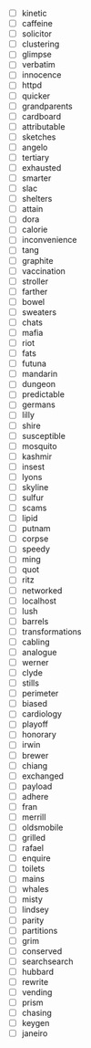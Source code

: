 - [ ] kinetic
- [ ] caffeine
- [ ] solicitor
- [ ] clustering
- [ ] glimpse
- [ ] verbatim
- [ ] innocence
- [ ] httpd
- [ ] quicker
- [ ] grandparents
- [ ] cardboard
- [ ] attributable
- [ ] sketches
- [ ] angelo
- [ ] tertiary
- [ ] exhausted
- [ ] smarter
- [ ] slac
- [ ] shelters
- [ ] attain
- [ ] dora
- [ ] calorie
- [ ] inconvenience
- [ ] tang
- [ ] graphite
- [ ] vaccination
- [ ] stroller
- [ ] farther
- [ ] bowel
- [ ] sweaters
- [ ] chats
- [ ] mafia
- [ ] riot
- [ ] fats
- [ ] futuna
- [ ] mandarin
- [ ] dungeon
- [ ] predictable
- [ ] germans
- [ ] lilly
- [ ] shire
- [ ] susceptible
- [ ] mosquito
- [ ] kashmir
- [ ] insest
- [ ] lyons
- [ ] skyline
- [ ] sulfur
- [ ] scams
- [ ] lipid
- [ ] putnam
- [ ] corpse
- [ ] speedy
- [ ] ming
- [ ] quot
- [ ] ritz
- [ ] networked
- [ ] localhost
- [ ] lush
- [ ] barrels
- [ ] transformations
- [ ] cabling
- [ ] analogue
- [ ] werner
- [ ] clyde
- [ ] stills
- [ ] perimeter
- [ ] biased
- [ ] cardiology
- [ ] playoff
- [ ] honorary
- [ ] irwin
- [ ] brewer
- [ ] chiang
- [ ] exchanged
- [ ] payload
- [ ] adhere
- [ ] fran
- [ ] merrill
- [ ] oldsmobile
- [ ] grilled
- [ ] rafael
- [ ] enquire
- [ ] toilets
- [ ] mains
- [ ] whales
- [ ] misty
- [ ] lindsey
- [ ] parity
- [ ] partitions
- [ ] grim
- [ ] conserved
- [ ] searchsearch
- [ ] hubbard
- [ ] rewrite
- [ ] vending
- [ ] prism
- [ ] chasing
- [ ] keygen
- [ ] janeiro
